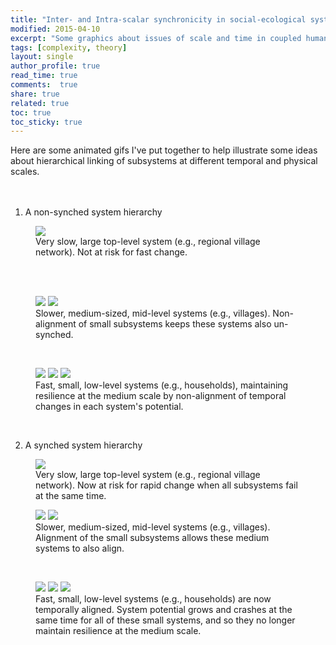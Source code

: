 ```yaml
---
title: "Inter- and Intra-scalar synchronicity in social-ecological systems"
modified: 2015-04-10
excerpt: "Some graphics about issues of scale and time in coupled human-natural systems"
tags: [complexity, theory]
layout: single
author_profile: true
read_time: true
comments:  true
share: true
related: true
toc: true
toc_sticky: true
---
```


Here are some animated gifs I've put together to help illustrate some ideas about hierarchical linking of subsystems at different temporal and physical scales.
<br>
<br>
<br>

1) A non-synched system hierarchy

<figure>
	<img src="//isaacullah.github.io/images/scaled_adcyc_gifs/very_slow_cycle.gif">
	<figcaption>Very slow, large top-level system (e.g., regional village network). Not at risk for fast change.</figcaption>
</figure>
<br>
<br>

<figure class="half">
	<img src="//isaacullah.github.io/images/scaled_adcyc_gifs/slow_cycle.gif">
	<img src="//isaacullah.github.io/images/scaled_adcyc_gifs/slow_cycle3.gif">
	<figcaption>Slower, medium-sized, mid-level systems (e.g., villages). Non-alignment of small subsystems keeps these systems also un-synched.</figcaption>
</figure>
<br>

<figure class="third">
	<img src="//isaacullah.github.io/images/scaled_adcyc_gifs/fast_cycle.gif">
	<img src="//isaacullah.github.io/images/scaled_adcyc_gifs/fast_cycle2.gif">
	<img src="//isaacullah.github.io/images/scaled_adcyc_gifs/fast_cycle4.gif">
	<figcaption>Fast, small, low-level systems (e.g., households), maintaining resilience at the medium scale by non-alignment of temporal changes in each system's potential.</figcaption>
</figure>
<br>



2) A synched system hierarchy

<figure>
	<img src="//isaacullah.github.io/images/scaled_adcyc_gifs/very_slow_cycle.gif">
	<figcaption>Very slow, large top-level system (e.g., regional village network). Now at risk for rapid change when all subsystems fail at the same time. </figcaption>
</figure>

<figure class="half">
	<img src="//isaacullah.github.io/images/scaled_adcyc_gifs/slow_cycle.gif">
	<img src="//isaacullah.github.io/images/scaled_adcyc_gifs/slow_cycle.gif">
	<figcaption>Slower, medium-sized, mid-level systems (e.g., villages). Alignment of the small subsystems allows these medium systems to also align.</figcaption>
</figure>
<br>


<figure class="third">
	<img src="//isaacullah.github.io/images/scaled_adcyc_gifs/fast_cycle.gif">
	<img src="//isaacullah.github.io/images/scaled_adcyc_gifs/fast_cycle.gif">
	<img src="//isaacullah.github.io/images/scaled_adcyc_gifs/fast_cycle.gif">
	<figcaption>Fast, small, low-level systems (e.g., households) are now temporally aligned. System potential grows and crashes at the same time for all of these small systems, and so they no longer maintain resilience at the medium scale.</figcaption>
</figure>
<br>


